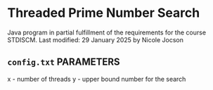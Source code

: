 # Threaded Prime Number Search
Java program in partial fulfillment of the requirements for the course STDISCM.
Last modified: 29 January 2025 by Nicole Jocson

## `config.txt` PARAMETERS
x - number of threads
y - upper bound number for the search
